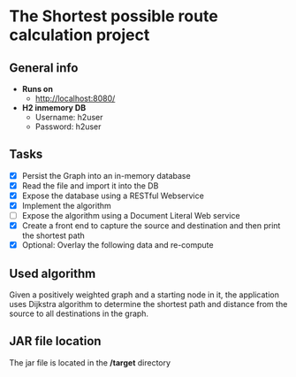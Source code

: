 # The Shortest possible route calculation project

## General info
- **Runs on** 
  - [http://localhost:8080/](http://localhost:8080/)
- **H2 inmemory DB** 
  -  Username: h2user 
  - Password: h2user
## Tasks
- [x] Persist the Graph into an in-memory database
- [x] Read the file and import it into the DB
- [x] Expose the database using a RESTful Webservice
- [x] Implement the algorithm
- [ ] Expose the algorithm using a Document Literal Web service
- [x] Create a front end to capture the source and destination and then print the shortest path
- [x] Optional: Overlay the following data and re-compute

## Used algorithm
Given a positively weighted graph and a starting node in it, the application uses Dijkstra algorithm to determine the shortest path and distance from the source to all destinations in the graph.

## JAR file location
The jar file is located in the **/target** directory



